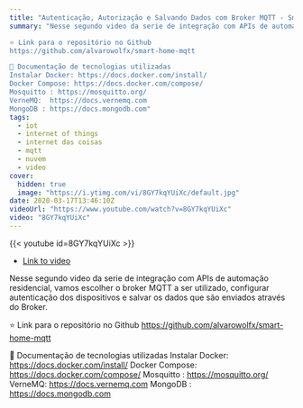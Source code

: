 ```yaml
---
title: "Autenticação, Autorização e Salvando Dados com Broker MQTT - Smart Home MQTT #2"
summary: "Nesse segundo video da serie de integração com APIs de automação residencial, vamos escolher o broker MQTT a ser utilizado, configurar autenticação dos dispositivos e salvar os dados que são enviados através do Broker.

⭐️ Link para o repositório no Github
https://github.com/alvarowolfx/smart-home-mqtt

📖 Documentação de tecnologias utilizadas
Instalar Docker: https://docs.docker.com/install/
Docker Compose: https://docs.docker.com/compose/
Mosquitto : https://mosquitto.org/
VerneMQ:  https://docs.vernemq.com
MongoDB : https://docs.mongodb.com"
tags:
  - iot
  - internet of things
  - internet das coisas
  - mqtt
  - nuvem
  - video
cover:
  hidden: true
  image: "https://i.ytimg.com/vi/8GY7kqYUiXc/default.jpg"
date: 2020-03-17T13:46:10Z
videoUrl: "https://www.youtube.com/watch?v=8GY7kqYUiXc"
video: "8GY7kqYUiXc"
---
```


<!-- truncate -->

{{< youtube id=8GY7kqYUiXc >}}

- [Link to video](https://www.youtube.com/watch?v=8GY7kqYUiXc)

Nesse segundo video da serie de integração com APIs de automação residencial, vamos escolher o broker MQTT a ser utilizado, configurar autenticação dos dispositivos e salvar os dados que são enviados através do Broker.

⭐️ Link para o repositório no Github
https://github.com/alvarowolfx/smart-home-mqtt

📖 Documentação de tecnologias utilizadas
Instalar Docker: https://docs.docker.com/install/
Docker Compose: https://docs.docker.com/compose/
Mosquitto : https://mosquitto.org/
VerneMQ:  https://docs.vernemq.com
MongoDB : https://docs.mongodb.com
